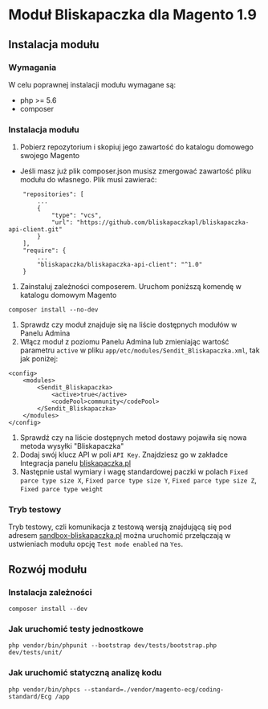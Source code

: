 # Moduł Bliskapaczka dla Magento 1.9 

## Instalacja modułu

### Wymagania
W celu poprawnej instalacji modułu wymagane są:
- php >= 5.6
- composer

### Instalacja modułu
1. Pobierz repozytorium i skopiuj jego zawartość do katalogu domowego swojego Magento
  - Jeśli masz już plik composer.json musisz zmergować zawartość pliku modułu do własnego. Plik musi zawierać:

```
    "repositories": [
        ...
        {
            "type": "vcs",
            "url": "https://github.com/bliskapaczkapl/bliskapaczka-api-client.git"
        }
    ],
    "require": {
        ...
        "bliskapaczka/bliskapaczka-api-client": "^1.0"
    }
```
1. Zainstaluj zależności composerem. Uruchom poniższą komendę w katalogu domowym Magento
```
composer install --no-dev
```
1. Sprawdz czy moduł znajduje się na liście dostępnych modułów w Panelu Admina
1. Włącz moduł z poziomu Panelu Admina lub zmieniając wartość parametru `active` w pliku `app/etc/modules/Sendit_Bliskapaczka.xml`, tak jak poniżej:
```
<config>
    <modules>
        <Sendit_Bliskapaczka>
            <active>true</active>
            <codePool>community</codePool>
        </Sendit_Bliskapaczka>
    </modules>
</config>
```
1. Sprawdź czy na liście dostępnych metod dostawy pojawiła się nowa metoda wysyłki "Bliskapaczka"
1. Dodaj swój klucz API w poli `API Key`. Znajdziesz go w zakładce Integracja panelu [bliskapaczka.pl](http://bliskapaczka.pl/panel/integracja)
1. Następnie ustal wymiary i wagę standardowej paczki w polach `Fixed parce type size X`, `Fixed parce type size Y`, `Fixed parce type size Z`, `Fixed parce type weight`

### Tryb testowy

Tryb testowy, czli komunikacja z testową wersją znajdującą się pod adresem [sandbox-bliskapaczka.pl](https://sandbox-bliskapaczka.pl/) można uruchomić przełączają w ustwieniach modułu opcję `Test mode enabled` na `Yes`.

## Rozwój modułu

### Instalacja zależności
```
composer install --dev
```

### Jak uruchomić testy jednostkowe 
```
php vendor/bin/phpunit --bootstrap dev/tests/bootstrap.php dev/tests/unit/
```

### Jak uruchomić statyczną analizę kodu
```
php vendor/bin/phpcs --standard=./vendor/magento-ecg/coding-standard/Ecg /app
```
